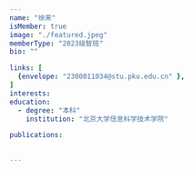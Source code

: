 ```yaml
---
name: "徐来"
isMember: true
image: "./featured.jpeg"
memberType: "2023级智班"
bio: ""

links: [
  {envelope: "2300011034@stu.pku.edu.cn" },
]
interests:
education:
  - degree: "本科"
    institution: "北京大学信息科学技术学院"

publications:
  

---
```


